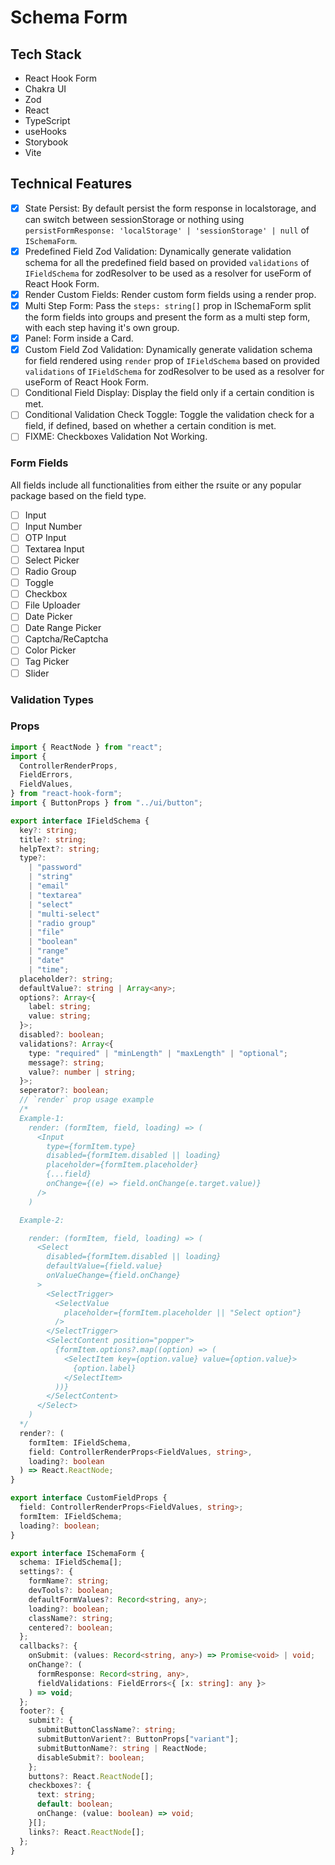 # Schema Form

## Tech Stack

- React Hook Form
- Chakra UI
- Zod
- React
- TypeScript
- useHooks
- Storybook
- Vite

## Technical Features

- [x] State Persist: By default persist the form response in localstorage, and can switch between sessionStorage or nothing using `persistFormResponse: 'localStorage' | 'sessionStorage' | null` of `ISchemaForm`.
- [x] Predefined Field Zod Validation: Dynamically generate validation schema for all the predefined field based on provided `validations` of `IFieldSchema` for zodResolver to be used as a resolver for useForm of React Hook Form.
- [x] Render Custom Fields: Render custom form fields using a render prop.
- [x] Multi Step Form: Pass the `steps: string[]` prop in ISchemaForm split the form fields into groups and present the form as a multi step form, with each step having it's own group.
- [x] Panel: Form inside a Card.
- [x] Custom Field Zod Validation: Dynamically generate validation schema for field rendered using `render` prop of `IFieldSchema` based on provided `validations` of `IFieldSchema` for zodResolver to be used as a resolver for useForm of React Hook Form.
- [ ] Conditional Field Display: Display the field only if a certain condition is met.
- [ ] Conditional Validation Check Toggle: Toggle the validation check for a field, if defined, based on whether a certain condition is met.
- [ ] FIXME: Checkboxes Validation Not Working.

### Form Fields

All fields include all functionalities from either the rsuite or any popular package based on the field type.

- [ ] Input
- [ ] Input Number
- [ ] OTP Input
- [ ] Textarea Input
- [ ] Select Picker
- [ ] Radio Group
- [ ] Toggle
- [ ] Checkbox
- [ ] File Uploader
- [ ] Date Picker
- [ ] Date Range Picker
- [ ] Captcha/ReCaptcha
- [ ] Color Picker
- [ ] Tag Picker
- [ ] Slider
<!-- - [ ] Currency Picker
- [ ] Phone Number Picker
- [ ] Time Picker
- [ ] Time Range Picker
- [ ] Map Picker
- [ ] Credit Card Picker -->

### Validation Types

### Props

```ts
import { ReactNode } from "react";
import {
  ControllerRenderProps,
  FieldErrors,
  FieldValues,
} from "react-hook-form";
import { ButtonProps } from "../ui/button";

export interface IFieldSchema {
  key?: string;
  title?: string;
  helpText?: string;
  type?:
    | "password"
    | "string"
    | "email"
    | "textarea"
    | "select"
    | "multi-select"
    | "radio group"
    | "file"
    | "boolean"
    | "range"
    | "date"
    | "time";
  placeholder?: string;
  defaultValue?: string | Array<any>;
  options?: Array<{
    label: string;
    value: string;
  }>;
  disabled?: boolean;
  validations?: Array<{
    type: "required" | "minLength" | "maxLength" | "optional";
    message?: string;
    value?: number | string;
  }>;
  seperator?: boolean;
  // `render` prop usage example
  /*
  Example-1:
    render: (formItem, field, loading) => (
      <Input
        type={formItem.type}
        disabled={formItem.disabled || loading}
        placeholder={formItem.placeholder}
        {...field}
        onChange={(e) => field.onChange(e.target.value)}
      />
    )

  Example-2:

    render: (formItem, field, loading) => (
      <Select
        disabled={formItem.disabled || loading}
        defaultValue={field.value}
        onValueChange={field.onChange}
      >
        <SelectTrigger>
          <SelectValue
            placeholder={formItem.placeholder || "Select option"}
          />
        </SelectTrigger>
        <SelectContent position="popper">
          {formItem.options?.map((option) => (
            <SelectItem key={option.value} value={option.value}>
              {option.label}
            </SelectItem>
          ))}
        </SelectContent>
      </Select>
    )
  */
  render?: (
    formItem: IFieldSchema,
    field: ControllerRenderProps<FieldValues, string>,
    loading?: boolean
  ) => React.ReactNode;
}

export interface CustomFieldProps {
  field: ControllerRenderProps<FieldValues, string>;
  formItem: IFieldSchema;
  loading?: boolean;
}

export interface ISchemaForm {
  schema: IFieldSchema[];
  settings?: {
    formName?: string;
    devTools?: boolean;
    defaultFormValues?: Record<string, any>;
    loading?: boolean;
    className?: string;
    centered?: boolean;
  };
  callbacks?: {
    onSubmit: (values: Record<string, any>) => Promise<void> | void;
    onChange?: (
      formResponse: Record<string, any>,
      fieldValidations: FieldErrors<{ [x: string]: any }>
    ) => void;
  };
  footer?: {
    submit?: {
      submitButtonClassName?: string;
      submitButtonVarient?: ButtonProps["variant"];
      submitButtonName?: string | ReactNode;
      disableSubmit?: boolean;
    };
    buttons?: React.ReactNode[];
    checkboxes?: {
      text: string;
      default: boolean;
      onChange: (value: boolean) => void;
    }[];
    links?: React.ReactNode[];
  };
}
```
